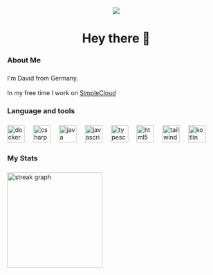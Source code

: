 <div align="center">
  <img src="https://visitor-badge.laobi.icu/badge?page_id=dayyeeet.dayyeeet&right_color=aquamarine&left_text=Visitors"  />
</div>

###

<h1 align="center">Hey there 👋</h1>

###

<h3 align="left">About Me</h3>

###

I'm David from Germany.<br><br>In my free time I work on [SimpleCloud](https://github.com/thesimplecloud)

###

<h3 align="left">Language and tools</h3>

###

<div align="left">
  <img src="https://cdn.jsdelivr.net/gh/devicons/devicon/icons/docker/docker-plain-wordmark.svg" height="40" alt="docker logo"  />
  <img width="12" />
  <img src="https://cdn.jsdelivr.net/gh/devicons/devicon/icons/csharp/csharp-original.svg" height="40" alt="csharp logo"  />
  <img width="12" />
  <img src="https://cdn.jsdelivr.net/gh/devicons/devicon/icons/java/java-original.svg" height="40" alt="java logo"  />
  <img width="12" />
  <img src="https://cdn.jsdelivr.net/gh/devicons/devicon/icons/javascript/javascript-original.svg" height="40" alt="javascript logo"  />
  <img width="12" />
  <img src="https://cdn.jsdelivr.net/gh/devicons/devicon/icons/typescript/typescript-original.svg" height="40" alt="typescript logo"  />
  <img width="12" />
  <img src="https://cdn.jsdelivr.net/gh/devicons/devicon/icons/html5/html5-original.svg" height="40" alt="html5 logo"  />
  <img width="12" />
  <img src="https://cdn.simpleicons.org/tailwindcss/06B6D4" height="40" alt="tailwindcss logo"  />
  <img width="12" />
  <img src="https://cdn.jsdelivr.net/gh/devicons/devicon/icons/kotlin/kotlin-original.svg" height="40" alt="kotlin logo"  />
</div>

###

<h3 align="left">My Stats</h3>

###

<div align="left">
  <img src="https://streak-stats.demolab.com?user=dayyeeet&locale=en&mode=daily&theme=dark&hide_border=false&border_radius=5&order=3" height="220" alt="streak graph"  />
</div>

###
